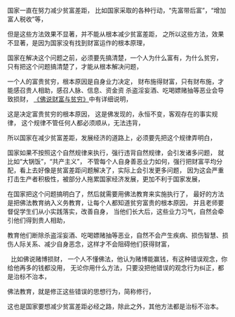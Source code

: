 国家一直在努力减少贫富差距，
比如国家采取的各种行动，“先富带后富”，“增加富人税收”等，

但是这些方法效果不显著，并不能从根本减少贫富差距，
之所以这些方法，效果不显著，是因为国家没有找到财富运作的根本原理，

国家在解决这个问题之前，必须要先搞清楚，一个人为什么富有，为什么贫穷，
只有把这个问题搞清楚了，才能从根本解决问题，

一个人的富贵贫穷，根本原因是自身业力决定，
财布施得财富，只有财布施，才能感召贵人相助，感召人脉、信息、资金资
杀盗淫妄酒、吃喝嫖赌抽等恶业会导致损财，
[《佛说财富与贫穷》](https://www.kancloud.cn/luojiangtao/foshuocaifu)中有详细说明，

这是决定富贵贫穷的根本原因，
这是佛发现的，永恒不变，客观存在的事实规律，
这个规律不管任何人都必须顺从，无法违背，

所以国家在减少贫富差距，发展经济的道路上，必须要先把这个规律弄明白，

国家如果不按照这个自然规律来执行，强行违背自然规律，会引发诸多问题，
就比如“大锅饭”，“共产主义”，
不管每个人自身善恶业力如何，强行把财富平均分配，看上去好像是贫富差距问题解决了，实际上会引发更多问题，
因为这会严重打击生产者积极性，被部分人拖累国家经济发展，更加不利于国家发展，

在国家把这个问题搞明白了，然后就需要用佛法教育来实施执行了，
最好的方法是把佛法教育纳入义务教育，让每个人都知道贫穷富贵的根本原因，
并且老师要督促学生们从小实践落实，改善自身，
当他们长大后，这些业力习气，自然会牵引他们得到贵人相助，

教育他们断除杀盗淫妄酒、吃喝嫖赌抽等恶业，自然不会产生疾病、损伤智慧、损伤人际关系、减少自身恶念，这样才不会阻碍他们获得财富，

&nbsp;
比如佛说赌博损财，
一个人不懂佛法，他认为赌博能赢钱，有这种错误观念，你给他再多的钱都没用，
无论你用什么方法，只要没把他错误的观念行为纠正，都是治标不治本，

佛法教育，就是修正这些错误的思想行为，简称修行，

这也是国家要想减少贫富差距必经之路，除此之外，其他方法都是治标不治本。



